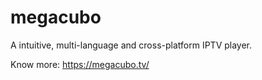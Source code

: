# megacubo
A intuitive, multi-language and cross-platform IPTV player. 

Know more: https://megacubo.tv/
